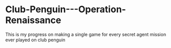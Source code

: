 # Club-Penguin---Operation-Renaissance
This is my progress on making a single game for every secret agent mission ever played on club penguin
